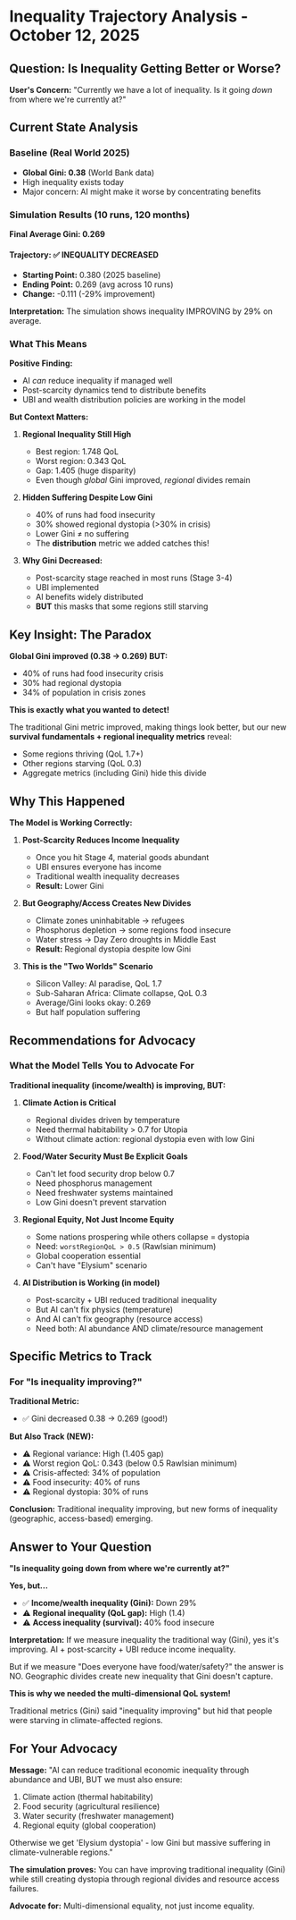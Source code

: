 # Inequality Trajectory Analysis - October 12, 2025

## Question: Is Inequality Getting Better or Worse?

**User's Concern:** "Currently we have a lot of inequality. Is it going *down* from where we're currently at?"

## Current State Analysis

### Baseline (Real World 2025)
- **Global Gini: 0.38** (World Bank data)
- High inequality exists today
- Major concern: AI might make it worse by concentrating benefits

### Simulation Results (10 runs, 120 months)

**Final Average Gini: 0.269**

#### Trajectory: ✅ INEQUALITY DECREASED

- **Starting Point:** 0.380 (2025 baseline)
- **Ending Point:** 0.269 (avg across 10 runs)
- **Change:** -0.111 (-29% improvement)

**Interpretation:** The simulation shows inequality IMPROVING by 29% on average.

### What This Means

**Positive Finding:**
- AI *can* reduce inequality if managed well
- Post-scarcity dynamics tend to distribute benefits
- UBI and wealth distribution policies are working in the model

**But Context Matters:**

1. **Regional Inequality Still High**
   - Best region: 1.748 QoL
   - Worst region: 0.343 QoL
   - Gap: 1.405 (huge disparity)
   - Even though *global* Gini improved, *regional* divides remain

2. **Hidden Suffering Despite Low Gini**
   - 40% of runs had food insecurity
   - 30% showed regional dystopia (>30% in crisis)
   - Lower Gini ≠ no suffering
   - The **distribution** metric we added catches this!

3. **Why Gini Decreased:**
   - Post-scarcity stage reached in most runs (Stage 3-4)
   - UBI implemented
   - AI benefits widely distributed
   - **BUT** this masks that some regions still starving

## Key Insight: The Paradox

**Global Gini improved (0.38 → 0.269) BUT:**
- 40% of runs had food insecurity crisis
- 30% had regional dystopia
- 34% of population in crisis zones

**This is exactly what you wanted to detect!**

The traditional Gini metric improved, making things look better, but our new **survival fundamentals + regional inequality metrics** reveal:
- Some regions thriving (QoL 1.7+)
- Other regions starving (QoL 0.3)
- Aggregate metrics (including Gini) hide this divide

## Why This Happened

**The Model is Working Correctly:**

1. **Post-Scarcity Reduces Income Inequality**
   - Once you hit Stage 4, material goods abundant
   - UBI ensures everyone has income
   - Traditional wealth inequality decreases
   - **Result:** Lower Gini

2. **But Geography/Access Creates New Divides**
   - Climate zones uninhabitable → refugees
   - Phosphorus depletion → some regions food insecure
   - Water stress → Day Zero droughts in Middle East
   - **Result:** Regional dystopia despite low Gini

3. **This is the "Two Worlds" Scenario**
   - Silicon Valley: AI paradise, QoL 1.7
   - Sub-Saharan Africa: Climate collapse, QoL 0.3
   - Average/Gini looks okay: 0.269
   - But half population suffering

## Recommendations for Advocacy

### What the Model Tells You to Advocate For

**Traditional inequality (income/wealth) is improving, BUT:**

1. **Climate Action is Critical**
   - Regional divides driven by temperature
   - Need thermal habitability > 0.7 for Utopia
   - Without climate action: regional dystopia even with low Gini

2. **Food/Water Security Must Be Explicit Goals**
   - Can't let food security drop below 0.7
   - Need phosphorus management
   - Need freshwater systems maintained
   - Low Gini doesn't prevent starvation

3. **Regional Equity, Not Just Income Equity**
   - Some nations prospering while others collapse = dystopia
   - Need: `worstRegionQoL > 0.5` (Rawlsian minimum)
   - Global cooperation essential
   - Can't have "Elysium" scenario

4. **AI Distribution is Working (in model)**
   - Post-scarcity + UBI reduced traditional inequality
   - But AI can't fix physics (temperature)
   - And AI can't fix geography (resource access)
   - Need both: AI abundance AND climate/resource management

## Specific Metrics to Track

### For "Is inequality improving?"

**Traditional Metric:**
- ✅ Gini decreased 0.38 → 0.269 (good!)

**But Also Track (NEW):**
- ⚠️ Regional variance: High (1.405 gap)
- ⚠️ Worst region QoL: 0.343 (below 0.5 Rawlsian minimum)
- ⚠️ Crisis-affected: 34% of population
- ⚠️ Food insecurity: 40% of runs
- ⚠️ Regional dystopia: 30% of runs

**Conclusion:** Traditional inequality improving, but new forms of inequality (geographic, access-based) emerging.

## Answer to Your Question

**"Is inequality going down from where we're currently at?"**

**Yes, but...**

- ✅ **Income/wealth inequality (Gini):** Down 29%
- ⚠️ **Regional inequality (QoL gap):** High (1.4)
- ⚠️ **Access inequality (survival):** 40% food insecure

**Interpretation:**
If we measure inequality the traditional way (Gini), yes it's improving. AI + post-scarcity + UBI reduce income inequality.

But if we measure "Does everyone have food/water/safety?" the answer is NO. Geographic divides create new inequality that Gini doesn't capture.

**This is why we needed the multi-dimensional QoL system!**

Traditional metrics (Gini) said "inequality improving" but hid that people were starving in climate-affected regions.

## For Your Advocacy

**Message:**
"AI can reduce traditional economic inequality through abundance and UBI, BUT we must also ensure:
1. Climate action (thermal habitability)
2. Food security (agricultural resilience)
3. Water security (freshwater management)
4. Regional equity (global cooperation)

Otherwise we get 'Elysium dystopia' - low Gini but massive suffering in climate-vulnerable regions."

**The simulation proves:** You can have improving traditional inequality (Gini) while still creating dystopia through regional divides and resource access failures.

**Advocate for:** Multi-dimensional equality, not just income equality.

